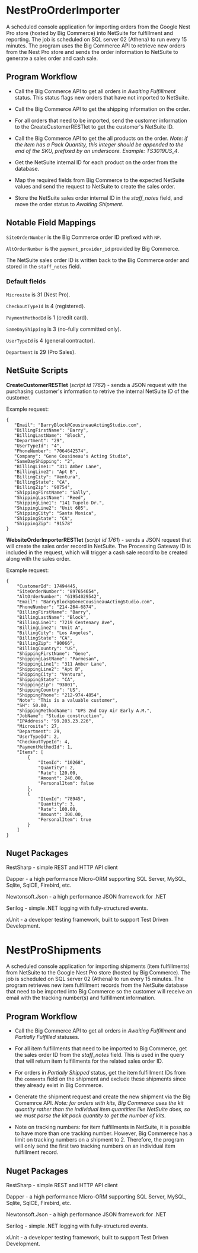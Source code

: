 # NestProOrderImporter
A scheduled console application for importing orders from the Google Nest Pro store (hosted by Big Commerce) into NetSuite for fulfillment and reporting.
The job is scheduled on SQL server 02 (Athena) to run every 15 minutes. The program uses the Big Commerce API to retrieve new orders from the Nest Pro store
and sends the order information to NetSuite to generate a sales order and cash sale.



## Program Workflow
* Call the Big Commerce API to get all orders in _Awaiting Fulfillment_ status. This status flags new orders that have not imported to NetSuite.

* Call the Big Commerce API to get the shipping information on the order.

* For all orders that need to be imported, send the customer information to the CreateCustomerRESTlet to get the customer's NetSuite ID.

* Call the Big Commerce API to get the all products on the order. _Note: if the item has a Pack Quantity, this integer should be appended to the end of the SKU, 
prefixed by an underscore. Example: TS3019US_4_.

* Get the NetSuite internal ID for each product on the order from the database.

* Map the required fields from Big Commerce to the expected NetSuite values and send the request to NetSuite to create the sales order.

* Store the NetSuite sales order internal ID in the _staff_notes_ field, and move the order status to _Awaiting Shipment_.


## Notable Field Mappings
`SiteOrderNumber` is the Big Commerce order ID prefixed with `NP`.

`AltOrderNumber` is the `payment_provider_id` provided by Big Commerce.

The NetSuite sales order ID is written back to the Big Commerce order and stored in the `staff_notes` field.


### Default fields
`Microsite` is 31 (Nest Pro).

`CheckoutTypeId` is 4 (registered).

`PaymentMethodId` is 1 (credit card).

`SameDayShipping` is 3 (no-fully committed only).

`UserTypeId` is 4 (general contractor).

`Department` is 29 (Pro Sales).



## NetSuite Scripts
**CreateCustomerRESTlet** (_script id 1762_) - sends a JSON request with the purchasing customer's information to retrive
the internal NetSuite ID of the customer. 


Example request:
```
{
   "Email": "BarryBlock@CousineauActingStudio.com",
   "BillingFirstName": "Barry",
   "BillingLastName": "Block",
   "Department": "29",
   "UserTypeId": "4",
   "PhoneNumber": "7064642574",
   "Company": "Gene Cousineau's Acting Studio",
   "SameDayShipping": "2",
   "BillingLine1:" "311 Amber Lane",
   "BillingLine2": "Apt B",
   "BillingCity": "Ventura",
   "BillingState": "CA",
   "BillingZip": "90754",
   "ShippingFirstName": "Sally",
   "ShippingLastName": "Reed",
   "ShippingLine1": "141 Tupelo Dr.",
   "ShippingLine2": "Unit 605",
   "ShippingCity": "Santa Monica",
   "ShippingState": "CA",
   "ShippingZip": "91578"
}
```



**WebsiteOrderImporterRESTlet** (_script id 1761_) - sends a JSON request that will create the sales order record in NetSuite. 
The Processing Gateway ID is included in the request, which will trigger a cash sale record to be created along with the sales order.


Example request:
```
{
	"CustomerId": 17494445,
	"SiteOrderNumber": "897654654",
	"AltOrderNumber": "61954029542",
	"Email": "BarryBlock@GeneCousineauActingStudio.com",
	"PhoneNumber": "214-264-6874",
	"BillingFirstName": "Barry",
	"BillingLastName": "Block",
	"BillingLine1": "7219 Centenary Ave",
	"BillingLine2": "Unit A",
	"BillingCity": "Los Angeles",
	"BillingState": "CA",
	"BillingZip": "90066",
	"BillingCountry": "US",
	"ShippingFirstName": "Gene",
	"ShippingLastName": "Parmesan",
	"ShippingLine1": "311 Amber Lane",
	"ShippingLine2": "Apt B",
	"ShippingCity": "Ventura",
	"ShippingState": "CA",
	"ShippingZip": "93001",
	"ShippingCountry": "US",
	"ShippingPhone": "212-974-4854",
	"Note": "This is a valuable customer",
	"SH": 50.00,
	"ShippingMethodName": "UPS 2nd Day Air Early A.M.",
	"JobName": "Studio construction",
	"IPAddress": "99.203.23.226",
	"Microsite": 27,
	"Department": 29,
	"UserTypeId": 2,
	"CheckoutTypeId": 4,
	"PaymentMethodId": 1,
	"Items": [
		{
			"ItemId": "10268",
			"Quantity": 2,
			"Rate": 120.00,
			"Amount": 240.00,
			"PersonalItem": false
		},
		{
			"ItemId": "78945",
			"Quantity": 3,
			"Rate": 100.00,
			"Amount": 300.00,
			"PersonalItem": true
		}
	]
}
```



## Nuget Packages
RestSharp - simple REST and HTTP API client

Dapper - a high performance Micro-ORM supporting SQL Server, MySQL, Sqlite, SqlCE, Firebird, etc.

Newtonsoft.Json - a high performance JSON framework for .NET

Serilog - simple .NET logging with fully-structured events.

xUnit - a developer testing framework, built to support Test Driven Development.





# NestProShipments
A scheduled console application for importing shipments (item fulfillments) from NetSuite to the Google Nest Pro store (hosted by Big Commerce). 
The job is scheduled on SQL server 02 (Athena) to run every 15 minutes. The program retrieves new item fulfillment records from the NetSuite database
that need to be imported into Big Commerce so the customer will receive an email with the tracking number(s) and fulfillment information.



## Program Workflow
* Call the Big Commerce API to get all orders in _Awaiting Fulfillment_ and _Partially Fulfilled_ statuses. 

* For all item fulfillments that need to be imported to Big Commerce, get the sales order ID from the _staff_notes_ field. This is used in the query that will 
return item fulfillments for the related sales order ID. 

* For orders in _Partially Shipped_ status, get the item fulfillment IDs from the `comments` field on the shipment and exclude these shipments since they already exist in Big Commerce.

* Generate the shipment request and create the new shipment via the Big Comemrce API. _Note: for orders with kits, Big Commerce uses the kit quantity rather than the individual item quantities like NetSuite does, 
so we must parse the kit pack quantity to get the number of kits._

* Note on tracking numbers: for item fulfillments in NetSuite, it is possible to have more than one tracking number. However, Big Commerece has a limit on tracking numbers on a shipment to 2. 
Therefore, the program will only send the first two tracking numbers on an individual item fulfillment record.



## Nuget Packages
RestSharp - simple REST and HTTP API client

Dapper - a high performance Micro-ORM supporting SQL Server, MySQL, Sqlite, SqlCE, Firebird, etc.

Newtonsoft.Json - a high performance JSON framework for .NET

Serilog - simple .NET logging with fully-structured events.

xUnit - a developer testing framework, built to support Test Driven Development.
